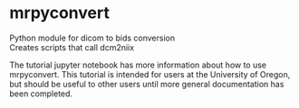 # mrpyconvert
Python module for dicom to bids conversion  
Creates scripts that call dcm2niix

The tutorial jupyter notebook has more information about how to use mrpyconvert. This tutorial is intended for users at the University of Oregon, but should be useful to other users until more general documentation has been completed.
